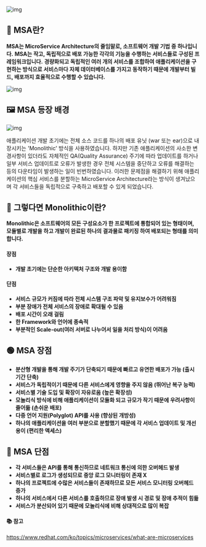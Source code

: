 ![img](https://blog.kakaocdn.net/dn/OSlEq/btrlbC0nRC4/9Meuqs5wLwZ9DcmseMcjEK/img.png)



 

## **📖 MSA란?**

**MSA는 MicroService Architecture의 줄임말로, 소프트웨어 개발 기법 중 하나입니다.**
**MSA는 작고, 독립적으로 배포 가능한 각각의 기능을 수행하는 서비스들로 구성된 프레임워크입니다.**
**경량화되고 독립적인 여러 개의 서비스를 조합하여 애플리케이션을 구현하는 방식으로 서비스마다 자체 데이터베이스를 가지고 동작하기 때문에 개발부터 빌드, 배포까지 효율적으로 수행할 수 있습니다.**



![img](https://blog.kakaocdn.net/dn/Tv9hF/btrliM1gWG9/KnfgnCuv1H4seLikcCP0t0/img.png)



 

 

## **🖼️ MSA 등장 배경**



![img](https://blog.kakaocdn.net/dn/38a8Q/btrlbEjzV64/vY73H6Jqf5yM6yduWrc2hk/img.png)



애플리케이션 개발 초기에는 전체 소스 코드를 하나의 배포 유닛 (war 또는 ear)으로 내장시키는 'Monolithic' 방식을 사용하였습니다. 하지만 기존 애플리케이션의 사소한 변경사항이 있더라도 자체적인 QA(Quality Assurance) 주기에 따라 업데이트를 하거나 일부 서비스 업데이트로 오류가 발생한 경우 전체 시스템을 중단하고 오류를 해결하는 등의 다운타임이 발생하는 일이 빈번하였습니다. 이러한 문제점을 해결하기 위해 애플리케이션의 핵심 서비스를 분할하는 MicroService Architecture라는 방식이 생겨났으며 각 서비스들을 독립적으로 구축하고 배포할 수 있게 되었습니다.

 

 

## **🤔 그렇다면 Monolithic이란?**

**Monolithic은 소프트웨어의 모든 구성요소가 한 프로젝트에 통합되어 있는 형태이며, 모듈별로 개발을 하고 개발이 완료된 하나의 결과물로 패키징 하여 배포되는 형태를 의미합니다.**

#### **장점**

- **개발 초기에는 단순한 아키텍처 구조와 개발 용이함**

#### **단점**

- **서비스 규모가 커짐에 따라 전체 시스템 구조 파악 및 유지보수가 어려워짐**
- **부분 장애가 전체 서비스의 장애로 확대될 수 있음**
- **배포 시간이 오래 걸림**
- **한 Framework와 언어에 종속적**
- **부분적인 Scale-out(여러 서버로 나누어서 일을 처리 방식)이 어려움**

 

 

## **🟢 MSA 장점**

- **분산형 개발을 통해 개발 주기가 단축되기 때문에 빠르고 유연한 배포가 가능 (출시 기간 단축)**
- **서비스가 독립적이기 때문에 다른 서비스에게 영향을 주지 않음 (뛰어난 복구 능력)**
- **서비스별 기술 도입 및 확장이 자유로움 (높은 확장성)**
- **모놀리식 방식에 비해 애플리케이션이 모듈화 되고 규모가 작기 때문에 우려사항이 줄어듦 (손쉬운 배포)**
- **다중 언어 지원(Polyglot) API를 사용 (향상된 개방성)**
- **하나의 애플리케이션을 여러 부분으로 분할했기 때문에 각 서비스 업데이트 및 개선 용이 (편리한 액세스)**

 

## **🔴 MSA 단점**

- **각 서비스들은 API를 통해 통신하므로 네트워크 통신에 의한 오버헤드 발생**
- **서비스별로 로그가 생성되므로 중앙 로그 모니터링이 존재 X**
- **하나의 프로젝트에 수많은 서비스들이 존재하므로 모든 서비스 모니터링 오버헤드 증가**
- **하나의 서비스에서 다른 서비스를 호출하므로 장애 발생 시 경로 및 장애 추적이 힘듦**
- **서비스가 분산되어 있기 때문에 모놀리식에 비해 상대적으로 많이 복잡**

 

 

#### **📚 참고**

https://www.redhat.com/ko/topics/microservices/what-are-microservices

 

 